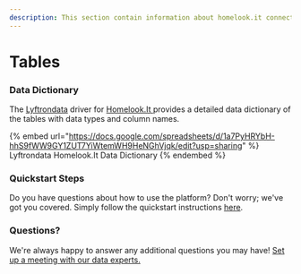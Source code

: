 ```yaml
---
description: This section contain information about homelook.it connector tables information
---
```


# Tables

### Data Dictionary

The [Lyftrondata](https://www.lyftrondata.com/) driver for [Homelook.It](https://www.lyftrondata.com/integration/homelook.it/)[ ](https://www.lyftrondata.com/integration/homelook.it/)provides a detailed data dictionary of the tables with data types and column names.

{% embed url="https://docs.google.com/spreadsheets/d/1a7PyHRYbH-hhS9fWW9GY1ZUT7YiWtemWH9HeNGhVjqk/edit?usp=sharing" %}
Lyftrondata Homelook.It Data Dictionary
{% endembed %}

### Quickstart Steps

Do you have questions about how to use the platform? Don't worry; we've got you covered. Simply follow the quickstart instructions [here](../../../../quickstart-steps.md).

### Questions? <a href="#questions" id="questions"></a>

We're always happy to answer any additional questions you may have! [Set up a meeting with our data experts.](https://www.lyftrondata.com/book-a-meeting/)


